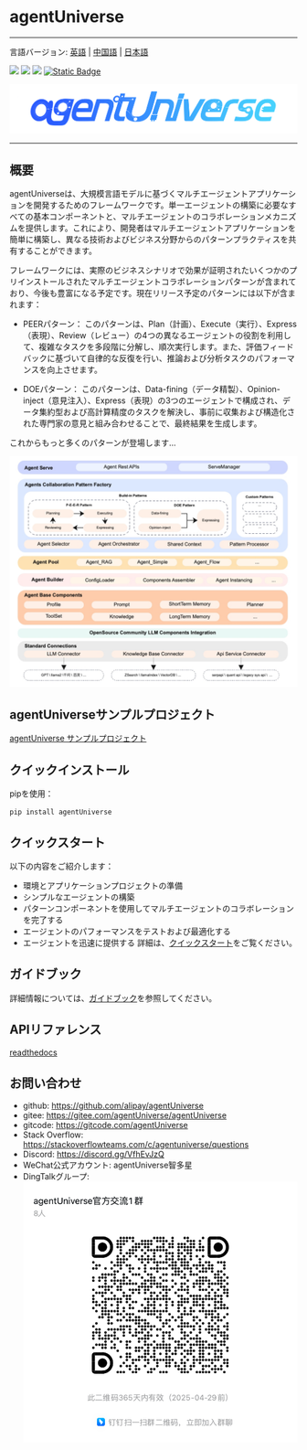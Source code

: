 # agentUniverse
****************************************
言語バージョン: [英語](./README.md) | [中国語](./README_zh.md) | [日本語](./README_jp.md)

![](https://img.shields.io/badge/framework-agentUniverse-pink)
![](https://img.shields.io/badge/python-3.10%2B-blue?logo=Python)
[![](https://img.shields.io/badge/%20license-Apache--2.0-yellow)](LICENSE)
[![Static Badge](https://img.shields.io/badge/pypi-v0.0.8-blue?logo=pypi)](https://pypi.org/project/agentUniverse/)

![](docs/guidebook/_picture/logo_bar.jpg)
****************************************

## 概要
agentUniverseは、大規模言語モデルに基づくマルチエージェントアプリケーションを開発するためのフレームワークです。単一エージェントの構築に必要なすべての基本コンポーネントと、マルチエージェントのコラボレーションメカニズムを提供します。これにより、開発者はマルチエージェントアプリケーションを簡単に構築し、異なる技術およびビジネス分野からのパターンプラクティスを共有することができます。

フレームワークには、実際のビジネスシナリオで効果が証明されたいくつかのプリインストールされたマルチエージェントコラボレーションパターンが含まれており、今後も豊富になる予定です。現在リリース予定のパターンには以下が含まれます：

- PEERパターン：
このパターンは、Plan（計画）、Execute（実行）、Express（表現）、Review（レビュー）の4つの異なるエージェントの役割を利用して、複雑なタスクを多段階に分解し、順次実行します。また、評価フィードバックに基づいて自律的な反復を行い、推論および分析タスクのパフォーマンスを向上させます。

- DOEパターン：
このパターンは、Data-fining（データ精製）、Opinion-inject（意見注入）、Express（表現）の3つのエージェントで構成され、データ集約型および高計算精度のタスクを解決し、事前に収集および構造化された専門家の意見と組み合わせることで、最終結果を生成します。

これからもっと多くのパターンが登場します...

![](docs/guidebook/_picture/agent_universe_framework_resize.jpg)

## agentUniverseサンプルプロジェクト
[agentUniverse サンプルプロジェクト](sample_standard_app/README.md)

## クイックインストール
pipを使用：
```shell
pip install agentUniverse
```

## クイックスタート
以下の内容をご紹介します：
* 環境とアプリケーションプロジェクトの準備
* シンプルなエージェントの構築
* パターンコンポーネントを使用してマルチエージェントのコラボレーションを完了する
* エージェントのパフォーマンスをテストおよび最適化する
* エージェントを迅速に提供する
詳細は、[クイックスタート](docs/guidebook/en/1_3_Quick_Start.md)をご覧ください。

## ガイドブック
詳細情報については、[ガイドブック](docs/guidebook/en/0_index.md)を参照してください。

## APIリファレンス
[readthedocs](https://agentuniverse.readthedocs.io/en/latest/)

## お問い合わせ
* github: https://github.com/alipay/agentUniverse
* gitee: https://gitee.com/agentUniverse/agentUniverse
* gitcode: https://gitcode.com/agentUniverse
* Stack Overflow: https://stackoverflowteams.com/c/agentuniverse/questions
* Discord: https://discord.gg/VfhEvJzQ
* WeChat公式アカウント: agentUniverse智多星
* DingTalkグループ:
![](./docs/guidebook/_picture/dingtalk_util20250429.png)
